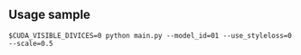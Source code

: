 ## Usage sample

	$CUDA_VISIBLE_DIVICES=0 python main.py --model_id=01 --use_styleloss=0 --scale=0.5

